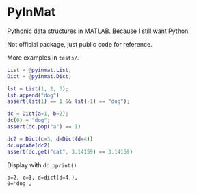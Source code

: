 # PyInMat

Pythonic data structures in MATLAB. Because I still want Python!

Not official package, just public code for reference.

More examples in `tests/`.

```matlab
List = @pyinmat.List;
Dict = @pyinmat.Dict;
```

```matlab
lst = List(1, 2, 3);
lst.append("dog")
assert(lst(1) == 1 && lst(-1) == "dog");
```
```matlab
dc = Dict(a=1, b=2); 
dc(0) = "dog"; 
assert(dc.pop("a") == 1)

dc2 = Dict(c=3, d=Dict(d=4))
dc.update(dc2)
assert(dc.get("cat", 3.14159) == 3.14159)
```
Display with `dc.pprint()`
```
b=2, c=3, d=dict(d=4,),
0='dog',
```
